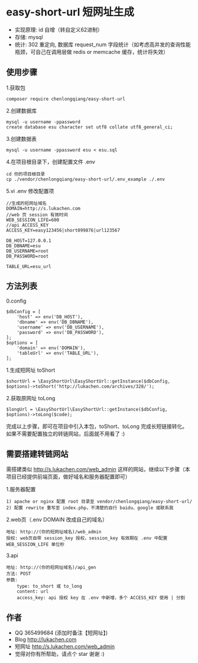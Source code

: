 # easy-short-url 短网址生成

- 实现原理: id 自增（转自定义62进制）  
- 存储: mysql  
- 统计: 302 重定向, 数据库 request_num 字段统计（如考虑高并发的查询性能瓶颈，可自己在调用层做 redis or memcache 缓存，统计将失效）  

## 使用步骤

1.获取包
```
composer require chenlongqiang/easy-short-url
```

2.创建数据库
```
mysql -u username -ppassword
create database esu character set utf8 collate utf8_general_ci;
```

3.创建数据表
```
mysql -u username -ppassword esu < esu.sql
```

4.在项目根目录下，创建配置文件 .env
```
cd 你的项目根目录
cp ./vendor/chenlongqiang/easy-short-url/.env_example ./.env
```

5.vi .env 修改配置项
```
//生成的短网址域名
DOMAIN=http://s.lukachen.com
//web 页 session 有效时间
WEB_SESSION_LIFE=600
//api ACCESS_KEY
ACCESS_KEY=easy123456|short099876|url123567

DB_HOST=127.0.0.1
DB_DBNAME=esu
DB_USERNAME=root
DB_PASSWORD=root

TABLE_URL=esu_url
```

## 方法列表

0.config
```
$dbConfig = [
    'host' => env('DB_HOST'),
    'dbname' => env('DB_DBNAME'),
    'username' => env('DB_USERNAME'),
    'password' => env('DB_PASSWORD'),
];
$options = [
    'domain' => env('DOMAIN'),
    'tableUrl' => env('TABLE_URL'),
];
```

1.生成短网址 toShort
```
$shortUrl = \EasyShortUrl\EasyShortUrl::getInstance($dbConfig, $options)->toShort('http://lukachen.com/archives/328/');
```

2.获取原网址 toLong
```
$longUrl = \EasyShortUrl\EasyShortUrl::getInstance($dbConfig, $options)->toLong($code);
```

完成以上步骤，即可在项目中引入本包，toShort、toLong 完成长短链接转化。  
如果不需要配置独立的转链网站，后面就不用看了 :)  

## 需要搭建转链网站

需搭建类似 http://s.lukachen.com/web_admin 这样的网站，继续以下步骤（本项目已经提供前端页面，做好域名和服务器配置即可）  

1.服务器配置
```
1) apache or nginx 配置 root 目录至 vendor/chenlongqiang/easy-short-url/
2) 配置 rewrite 重写至 index.php，不清楚的自行 baidu、google 或联系我
```

2.web页（.env DOMAIN 改成自己的域名）
```
地址: http://(你的短网址域名)/web_admin
授权: web页自带 session_key 授权，session_key 有效期在 .env 中配置 WEB_SESSION_LIFE 单位秒
```

3.api
```
地址: http://(你的短网址域名)/api_gen
方法: POST
参数:
    type: to_short 或 to_long
    content: url
    access_key: api 授权 key 在 .env 中新增，多个 ACCESS_KEY 使用 | 分割
```

## 作者
- QQ 365499684 (添加时备注【短网址】)
- Blog http://lukachen.com
- 短网址 http://s.lukachen.com/web_admin
- 觉得对你有所帮助，请点个 star 谢谢 :)
